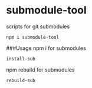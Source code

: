 # submodule-tool
scripts for git submodules
```
npm i submodule-tool
```

###Usage
npm i for submodules
```
install-sub
```

npm rebuild for submodules
```
rebuild-sub
```